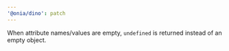 ```yaml
---
'@onia/dino': patch
---
```


When attribute names/values are empty, `undefined` is returned instead of an empty object.
